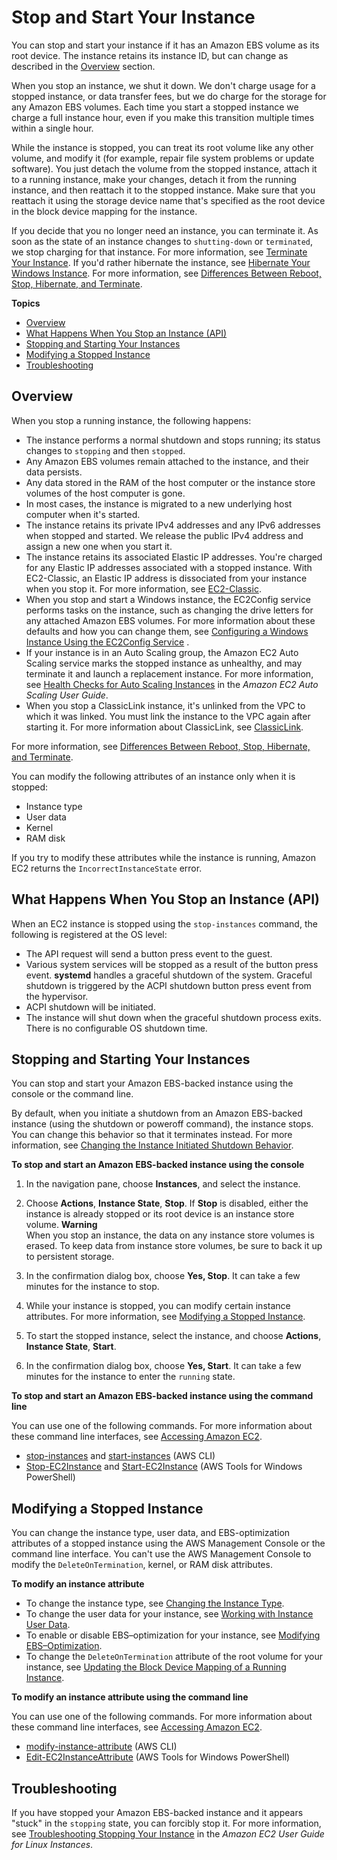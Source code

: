 # Stop and Start Your Instance<a name="Stop_Start"></a>

You can stop and start your instance if it has an Amazon EBS volume as its root device\. The instance retains its instance ID, but can change as described in the [Overview](#instance_stop) section\.

When you stop an instance, we shut it down\. We don't charge usage for a stopped instance, or data transfer fees, but we do charge for the storage for any Amazon EBS volumes\. Each time you start a stopped instance we charge a full instance hour, even if you make this transition multiple times within a single hour\.

While the instance is stopped, you can treat its root volume like any other volume, and modify it \(for example, repair file system problems or update software\)\. You just detach the volume from the stopped instance, attach it to a running instance, make your changes, detach it from the running instance, and then reattach it to the stopped instance\. Make sure that you reattach it using the storage device name that's specified as the root device in the block device mapping for the instance\.

If you decide that you no longer need an instance, you can terminate it\. As soon as the state of an instance changes to `shutting-down` or `terminated`, we stop charging for that instance\. For more information, see [Terminate Your Instance](terminating-instances.md)\. If you'd rather hibernate the instance, see [Hibernate Your Windows Instance](Hibernate.md)\. For more information, see [Differences Between Reboot, Stop, Hibernate, and Terminate](ec2-instance-lifecycle.md#lifecycle-differences)\.

**Topics**
+ [Overview](#instance_stop)
+ [What Happens When You Stop an Instance \(API\)](#what-happens-stop)
+ [Stopping and Starting Your Instances](#starting-stopping-instances)
+ [Modifying a Stopped Instance](#Using_ChangingAttributesWhileInstanceStopped)
+ [Troubleshooting](#troubleshoot-instance-stop)

## Overview<a name="instance_stop"></a>

When you stop a running instance, the following happens:
+ The instance performs a normal shutdown and stops running; its status changes to `stopping` and then `stopped`\.
+ Any Amazon EBS volumes remain attached to the instance, and their data persists\.
+ Any data stored in the RAM of the host computer or the instance store volumes of the host computer is gone\.
+ In most cases, the instance is migrated to a new underlying host computer when it's started\.
+ The instance retains its private IPv4 addresses and any IPv6 addresses when stopped and started\. We release the public IPv4 address and assign a new one when you start it\.
+ The instance retains its associated Elastic IP addresses\. You're charged for any Elastic IP addresses associated with a stopped instance\. With EC2\-Classic, an Elastic IP address is dissociated from your instance when you stop it\. For more information, see [EC2\-Classic](ec2-classic-platform.md)\.
+ When you stop and start a Windows instance, the EC2Config service performs tasks on the instance, such as changing the drive letters for any attached Amazon EBS volumes\. For more information about these defaults and how you can change them, see [Configuring a Windows Instance Using the EC2Config Service](ec2config-service.md) \.
+ If your instance is in an Auto Scaling group, the Amazon EC2 Auto Scaling service marks the stopped instance as unhealthy, and may terminate it and launch a replacement instance\. For more information, see [Health Checks for Auto Scaling Instances](https://docs.aws.amazon.com/autoscaling/latest/userguide/healthcheck.html) in the *Amazon EC2 Auto Scaling User Guide*\.
+ When you stop a ClassicLink instance, it's unlinked from the VPC to which it was linked\. You must link the instance to the VPC again after starting it\. For more information about ClassicLink, see [ClassicLink](vpc-classiclink.md)\.

For more information, see [Differences Between Reboot, Stop, Hibernate, and Terminate](ec2-instance-lifecycle.md#lifecycle-differences)\.

You can modify the following attributes of an instance only when it is stopped:
+ Instance type
+ User data
+ Kernel
+ RAM disk

If you try to modify these attributes while the instance is running, Amazon EC2 returns the `IncorrectInstanceState` error\.

## What Happens When You Stop an Instance \(API\)<a name="what-happens-stop"></a>

When an EC2 instance is stopped using the `stop-instances` command, the following is registered at the OS level:
+ The API request will send a button press event to the guest\.
+ Various system services will be stopped as a result of the button press event\. **systemd** handles a graceful shutdown of the system\. Graceful shutdown is triggered by the ACPI shutdown button press event from the hypervisor\.
+ ACPI shutdown will be initiated\.
+ The instance will shut down when the graceful shutdown process exits\. There is no configurable OS shutdown time\. 

## Stopping and Starting Your Instances<a name="starting-stopping-instances"></a>

You can stop and start your Amazon EBS\-backed instance using the console or the command line\.

By default, when you initiate a shutdown from an Amazon EBS\-backed instance \(using the shutdown or poweroff command\), the instance stops\. You can change this behavior so that it terminates instead\. For more information, see [Changing the Instance Initiated Shutdown Behavior](terminating-instances.md#Using_ChangingInstanceInitiatedShutdownBehavior)\.

**To stop and start an Amazon EBS\-backed instance using the console**

1. In the navigation pane, choose **Instances**, and select the instance\.

1. Choose **Actions**, **Instance State**, **Stop**\. If **Stop** is disabled, either the instance is already stopped or its root device is an instance store volume\.
**Warning**  
When you stop an instance, the data on any instance store volumes is erased\. To keep data from instance store volumes, be sure to back it up to persistent storage\.

1. In the confirmation dialog box, choose **Yes, Stop**\. It can take a few minutes for the instance to stop\.

1. While your instance is stopped, you can modify certain instance attributes\. For more information, see [Modifying a Stopped Instance](#Using_ChangingAttributesWhileInstanceStopped)\.

1. To start the stopped instance, select the instance, and choose **Actions**, **Instance State**, **Start**\.

1. In the confirmation dialog box, choose **Yes, Start**\. It can take a few minutes for the instance to enter the `running` state\.

**To stop and start an Amazon EBS\-backed instance using the command line**

You can use one of the following commands\. For more information about these command line interfaces, see [Accessing Amazon EC2](concepts.md#access-ec2)\.
+ [stop\-instances](https://docs.aws.amazon.com/cli/latest/reference/ec2/stop-instances.html) and [start\-instances](https://docs.aws.amazon.com/cli/latest/reference/ec2/start-instances.html) \(AWS CLI\)
+ [Stop\-EC2Instance](https://docs.aws.amazon.com/powershell/latest/reference/items/Stop-EC2Instance.html) and [Start\-EC2Instance](https://docs.aws.amazon.com/powershell/latest/reference/items/Start-EC2Instance.html) \(AWS Tools for Windows PowerShell\)

## Modifying a Stopped Instance<a name="Using_ChangingAttributesWhileInstanceStopped"></a>

You can change the instance type, user data, and EBS\-optimization attributes of a stopped instance using the AWS Management Console or the command line interface\. You can't use the AWS Management Console to modify the `DeleteOnTermination`, kernel, or RAM disk attributes\.

**To modify an instance attribute**
+ To change the instance type, see [Changing the Instance Type](ec2-instance-resize.md)\.
+ To change the user data for your instance, see [Working with Instance User Data](instancedata-add-user-data.md)\.
+ To enable or disable EBS–optimization for your instance, see [Modifying EBS–Optimization](ebs-optimized.md#modify-ebs-optimized-attribute)\.
+ To change the `DeleteOnTermination` attribute of the root volume for your instance, see [Updating the Block Device Mapping of a Running Instance](block-device-mapping-concepts.md#update-instance-bdm)\.

**To modify an instance attribute using the command line**

You can use one of the following commands\. For more information about these command line interfaces, see [Accessing Amazon EC2](concepts.md#access-ec2)\.
+ [modify\-instance\-attribute](https://docs.aws.amazon.com/cli/latest/reference/ec2/modify-instance-attribute.html) \(AWS CLI\)
+ [Edit\-EC2InstanceAttribute](https://docs.aws.amazon.com/powershell/latest/reference/items/Edit-EC2InstanceAttribute.html) \(AWS Tools for Windows PowerShell\)

## Troubleshooting<a name="troubleshoot-instance-stop"></a>

If you have stopped your Amazon EBS\-backed instance and it appears "stuck" in the `stopping` state, you can forcibly stop it\. For more information, see [Troubleshooting Stopping Your Instance](https://docs.aws.amazon.com/AWSEC2/latest/UserGuide/TroubleshootingInstancesStopping.html) in the *Amazon EC2 User Guide for Linux Instances*\.